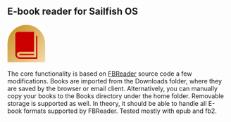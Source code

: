 ## E-book reader for Sailfish OS

![icon](app/harbour-books.png)

The core functionality is based on [FBReader](https://github.com/geometer/FBReader)
source code a few modifications. Books are imported from the Downloads folder,
where they are saved by the browser or email client. Alternatively, you can
manually copy your books to the Books directory under the home folder.
Removable storage is supported as well. In theory, it should be able
to handle all E-book formats supported by FBReader. Tested mostly with
epub and fb2.
